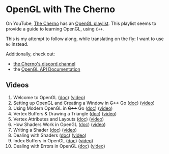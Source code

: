 # OpenGL with The Cherno

On YouTube, [The Cherno](https://www.youtube.com/channel/UCQ-W1KE9EYfdxhL6S4twUNw) has an [OpenGL playlist](https://www.youtube.com/watch?v=W3gAzLwfIP0&list=PLlrATfBNZ98foTJPJ_Ev03o2oq3-GGOS2). This playlist seems to provide a guide to learning OpenGL, using `C++`.

This is my attempt to follow along, while translating on the fly: I want to use `Go` instead.

Additionally, check out:

- [the Cherno's discord channel](https://thecherno.com/discord)
- the [OpenGL API Documentation](https://docs.gl)

## Videos

1. Welcome to OpenGL ([doc](doc/vid01-welcome.md)) ([video](https://www.youtube.com/watch?v=W3gAzLwfIP0&list=PLlrATfBNZ98foTJPJ_Ev03o2oq3-GGOS2&index=1))
2. Setting up OpenGL and Creating a Window in ~~C++~~ Go ([doc](doc/vid02-setup.md)) ([video](https://www.youtube.com/watch?v=OR4fNpBjmq8&list=PLlrATfBNZ98foTJPJ_Ev03o2oq3-GGOS2&index=2))
3. Using Modern OpenGL in ~~C++~~ Go ([doc](doc/vid03-modern-opengl.md)) ([video](https://www.youtube.com/watch?v=H2E3yO0J7TM&list=PLlrATfBNZ98foTJPJ_Ev03o2oq3-GGOS2&index=3))
4. Vertex Buffers & Drawing a Triangle ([doc](doc/vid04-vbuf-triangle.md)) ([video](https://www.youtube.com/watch?v=0p9VxImr7Y0&list=PLlrATfBNZ98foTJPJ_Ev03o2oq3-GGOS2&index=4))
5. Vertex Attributes and Layouts ([doc](doc/vid05-vertex-stuff.md)) ([video](https://www.youtube.com/watch?v=x0H--CL2tUI&list=PLlrATfBNZ98foTJPJ_Ev03o2oq3-GGOS2&index=5))
6. How Shaders Work in OpenGL ([doc](doc/vid06-shaders.md)) ([video](https://www.youtube.com/watch?v=5W7JLgFCkwI&list=PLlrATfBNZ98foTJPJ_Ev03o2oq3-GGOS2&index=6))
7. Writing a Shader ([doc](doc/vid07-writing-shaders.md)) ([video](https://www.youtube.com/watch?v=71BLZwRGUJE&list=PLlrATfBNZ98foTJPJ_Ev03o2oq3-GGOS2&index=7))
8. Dealing with Shaders ([doc](doc/vid08-dealing-with-shaders.md)) ([video](https://www.youtube.com/watch?v=2pv0Fbo-7ms&list=PLlrATfBNZ98foTJPJ_Ev03o2oq3-GGOS2&index=8))
9. Index Buffers in OpenGL ([doc](doc/vid09-index-buffers.md)) ([video](https://www.youtube.com/watch?v=MXNMC1YAxVQ&list=PLlrATfBNZ98foTJPJ_Ev03o2oq3-GGOS2&index=9))
10. Dealing with Errors in OpenGL ([doc](doc/vid09-index-buffers.md)) ([video](https://www.youtube.com/watch?v=FBbPWSOQ0-w&list=PLlrATfBNZ98foTJPJ_Ev03o2oq3-GGOS2&index=10))
